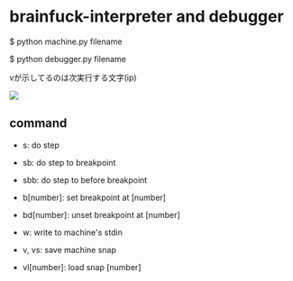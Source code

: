 # brainfuck-interpreter and debugger

$ python machine.py filename

$ python debugger.py filename

vが示してるのは次実行する文字(ip)

![](https://github.com/Lan-t/brainfuck-debugger/blob/images/screenshot.png)

## command

- s: do step
- sb: do step to breakpoint
- sbb: do step to before breakpoint

- b[number]: set breakpoint at [number]
- bd[number]: unset breakpoint at [number]

- w: write to machine's stdin
- v, vs: save machine snap
- vl[number]: load snap [number]